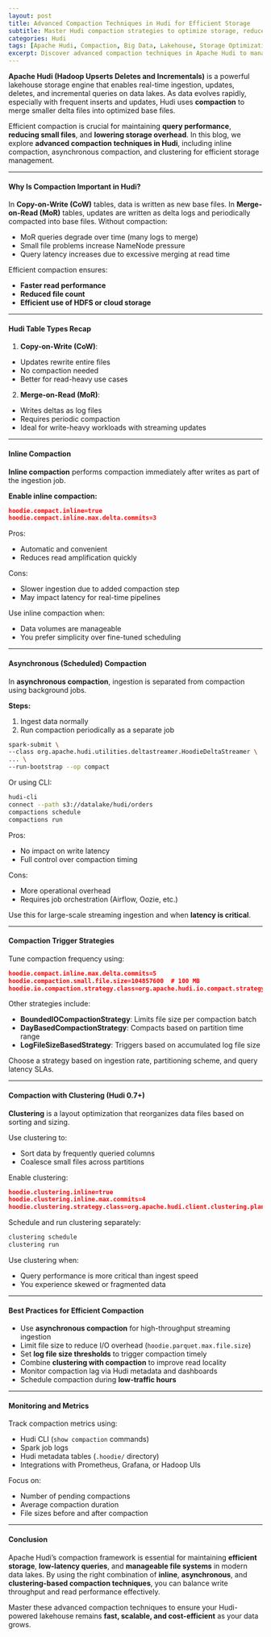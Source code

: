 ```yaml
---
layout: post
title: Advanced Compaction Techniques in Hudi for Efficient Storage
subtitle: Master Hudi compaction strategies to optimize storage, reduce latency, and maintain data lake performance
categories: Hudi
tags: [Apache Hudi, Compaction, Big Data, Lakehouse, Storage Optimization, Incremental Processing]
excerpt: Discover advanced compaction techniques in Apache Hudi to manage storage efficiently and speed up queries. Learn about inline, asynchronous, and clustering-based compaction strategies for modern data lakes.
---
```

**Apache Hudi (Hadoop Upserts Deletes and Incrementals)** is a powerful lakehouse storage engine that enables real-time ingestion, updates, deletes, and incremental queries on data lakes. As data evolves rapidly, especially with frequent inserts and updates, Hudi uses **compaction** to merge smaller delta files into optimized base files.

Efficient compaction is crucial for maintaining **query performance**, **reducing small files**, and **lowering storage overhead**. In this blog, we explore **advanced compaction techniques in Hudi**, including inline compaction, asynchronous compaction, and clustering for efficient storage management.

---

#### Why Is Compaction Important in Hudi?

In **Copy-on-Write (CoW)** tables, data is written as new base files. In **Merge-on-Read (MoR)** tables, updates are written as delta logs and periodically compacted into base files. Without compaction:

- MoR queries degrade over time (many logs to merge)
- Small file problems increase NameNode pressure
- Query latency increases due to excessive merging at read time

Efficient compaction ensures:
- **Faster read performance**
- **Reduced file count**
- **Efficient use of HDFS or cloud storage**

---

#### Hudi Table Types Recap

1. **Copy-on-Write (CoW)**:
  - Updates rewrite entire files
  - No compaction needed
  - Better for read-heavy use cases

2. **Merge-on-Read (MoR)**:
  - Writes deltas as log files
  - Requires periodic compaction
  - Ideal for write-heavy workloads with streaming updates

---

#### Inline Compaction

**Inline compaction** performs compaction immediately after writes as part of the ingestion job.

**Enable inline compaction:**

```json
hoodie.compact.inline=true
hoodie.compact.inline.max.delta.commits=3
```

Pros:
- Automatic and convenient
- Reduces read amplification quickly

Cons:
- Slower ingestion due to added compaction step
- May impact latency for real-time pipelines

Use inline compaction when:
- Data volumes are manageable
- You prefer simplicity over fine-tuned scheduling

---

#### Asynchronous (Scheduled) Compaction

In **asynchronous compaction**, ingestion is separated from compaction using background jobs.

**Steps:**
1. Ingest data normally
2. Run compaction periodically as a separate job

```bash
spark-submit \
--class org.apache.hudi.utilities.deltastreamer.HoodieDeltaStreamer \
... \
--run-bootstrap --op compact
```

Or using CLI:

```bash
hudi-cli
connect --path s3://datalake/hudi/orders
compactions schedule
compactions run
```

Pros:
- No impact on write latency
- Full control over compaction timing

Cons:
- More operational overhead
- Requires job orchestration (Airflow, Oozie, etc.)

Use this for large-scale streaming ingestion and when **latency is critical**.

---

#### Compaction Trigger Strategies

Tune compaction frequency using:

```json
hoodie.compact.inline.max.delta.commits=5
hoodie.compaction.small.file.size=104857600  # 100 MB
hoodie.io.compaction.strategy.class=org.apache.hudi.io.compact.strategy.UnboundedIOCompactionStrategy
```

Other strategies include:
- **BoundedIOCompactionStrategy**: Limits file size per compaction batch
- **DayBasedCompactionStrategy**: Compacts based on partition time range
- **LogFileSizeBasedStrategy**: Triggers based on accumulated log file size

Choose a strategy based on ingestion rate, partitioning scheme, and query latency SLAs.

---

#### Compaction with Clustering (Hudi 0.7+)

**Clustering** is a layout optimization that reorganizes data files based on sorting and sizing.

Use clustering to:
- Sort data by frequently queried columns
- Coalesce small files across partitions

Enable clustering:

```json
hoodie.clustering.inline=true
hoodie.clustering.inline.max.commits=4
hoodie.clustering.strategy.class=org.apache.hudi.client.clustering.plan.strategy.SparkSortAndSizeExecutionStrategy
```

Schedule and run clustering separately:

```bash
clustering schedule
clustering run
```

Use clustering when:
- Query performance is more critical than ingest speed
- You experience skewed or fragmented data

---

#### Best Practices for Efficient Compaction

- Use **asynchronous compaction** for high-throughput streaming ingestion
- Limit file size to reduce I/O overhead (`hoodie.parquet.max.file.size`)
- Set **log file size thresholds** to trigger compaction timely
- Combine **clustering with compaction** to improve read locality
- Monitor compaction lag via Hudi metadata and dashboards
- Schedule compaction during **low-traffic hours**

---

#### Monitoring and Metrics

Track compaction metrics using:
- Hudi CLI (`show compaction` commands)
- Spark job logs
- Hudi metadata tables (`.hoodie/` directory)
- Integrations with Prometheus, Grafana, or Hadoop UIs

Focus on:
- Number of pending compactions
- Average compaction duration
- File sizes before and after compaction

---

#### Conclusion

Apache Hudi’s compaction framework is essential for maintaining **efficient storage**, **low-latency queries**, and **manageable file systems** in modern data lakes. By using the right combination of **inline**, **asynchronous**, and **clustering-based compaction techniques**, you can balance write throughput and read performance effectively.

Master these advanced compaction techniques to ensure your Hudi-powered lakehouse remains **fast, scalable, and cost-efficient** as your data grows.
